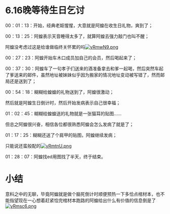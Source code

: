 # 6.16晚等待生日乞讨

00：01：13：开始，经典老妪惺惺，大意就是阿蝗在收生日礼物，爽到了；

00：13：25：阿蝗表示天音睡得太多了，就算阿蝗去强力敲门也叫不醒；

阿蝗没考虑过这是给谁做临终关怀累的吗[![yRmwN9.png](https://z3.ax1x.com/2021/02/18/yRmwN9.png)](https://imgtu.com/i/yRmwN9)

00：27：23：阿蝗开始车木口成员加自己的会员，然后喝起来了；

00：37：30：阿蝗车了一句孝子们送来的酒准备拿去和爹一起喝，然后突然车起了爹送来的邮件，虽然地址被妹妹似乎因为搬家的情况地址变动被写错了，然而邮局还是送到了；

00：54：18：糊糊给蝗蝗的礼物送到了，阿蝗很激动；

然后就是阿蝗生日倒计时，然后开始发病表示自己很幸福；

01：02：45：糊糊给蝗蝗送的礼物就是一张猫耳的贴图……

但总之阿蝗很兴奋，相信各位都很熟悉阿蝗会怎么发病了就是了；

01：17：25：糊糊还送了个肩甲的贴图，阿蝗继续发病；

只能说还蛮般配的[![yRmtnU.png](https://z3.ax1x.com/2021/02/18/yRmtnU.png)](https://imgtu.com/i/yRmtnU)

01：28：07：阿蝗找ed用图找了半天，终于结束。

# 小结

意料之中的无聊，毕竟阿蝗就是做个脑死倒计时顺便预热一下多恰点棺材本，也不能指望现在一心想着赶紧恰完棺材本跑路的阿蝗给出什么有价值的信息倒是了[![yRmsc6.png](https://z3.ax1x.com/2021/02/18/yRmsc6.png)](https://imgtu.com/i/yRmsc6)